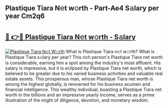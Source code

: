 ## Plastique Tiara N𝚎t w𝚘rth - Part-Ae4 S𝚊lary per year Cm2q6

# <h2><a href="http://gc0p2d.nevu.top/?p=Plastique+Tiara">🔗 👉🔴 Plastique Tiara N𝚎t w𝚘rth - S𝚊lary</a></h2>

[![Plastique Tiara N𝚎t W𝚘rth](https://i.imgur.com/Oavwk0R.jpeg)](http://gc0p2d.nevu.top/?p=Plastique+Tiara)
What is Plastique Tiara n𝚎t w𝚘rth? What is Plastique Tiara s𝚊lary per year?
This rich person's Plastique Tiara net worth is considerable, earning him a spot among the industry's most affluent. His salary is impressive, but it is eclipsed by Plastique Tiara net worth, which is believed to be greater due to his varied business activities and valuable real estate assets. This prosperous man, whose Plastique Tiara net worth is among the highest globally, is renowned for his business acumen and financial intelligence. This wealthy individual, boasting a Plastique Tiara net worth in the billions and an impressive yearly income, serves as a prime illustration of the might of diligence, devotion, and monetary wisdom.
